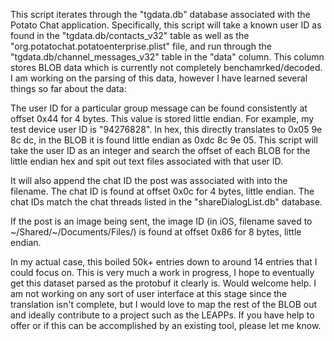 This script iterates through the "tgdata.db" database associated with the Potato Chat application. Specifically, this script will take a known user ID as found in the "tgdata.db/contacts_v32" table as well as the "org.potatochat.potatoenterprise.plist" file, and run through the "tgdata.db/channel_messages_v32" table in the "data" column. This column stores BLOB data which is currently not completely benchamrked/decoded. I am working on the parsing of this data, however I have learned several things so far about the data:

The user ID for a particular group message can be found consistently at offset 0x44 for 4 bytes. This value is stored little endian. For example, my test device user ID is "94276828". In hex, this directly translates to 0x05 9e 8c dc, in the BLOB it is found little endian as 0xdc 8c 9e 05. This script will take the user ID as an integer and search the offset of each BLOB for the little endian hex and spit out text files associated with that user ID.

It will also append the chat ID the post was associated with into the filename. The chat ID is found at offset 0x0c for 4 bytes, little endian. The chat IDs match the chat threads listed in the "shareDialogList.db" database.

If the post is an image being sent, the image ID (in iOS, filename saved to ~/Shared/~/Documents/Files/) is found at offset 0x86 for 8 bytes, little endian.

In my actual case, this boiled 50k+ entries down to around 14 entries that I could focus on. This is very much a work in progress, I hope to eventually get this dataset parsed as the protobuf it clearly is. Would welcome help. I am not working on any sort of user interface at this stage since the translation isn't complete, but I would love to map the rest of the BLOB out and ideally contribute to a project such as the LEAPPs. If you have help to offer or if this can be accomplished by an existing tool, please let me know.
